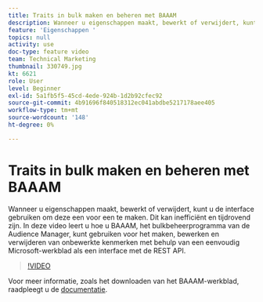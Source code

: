 ```yaml
---
title: Traits in bulk maken en beheren met BAAAM
description: Wanneer u eigenschappen maakt, bewerkt of verwijdert, kunt u de interface gebruiken om deze een voor een te maken. Dit kan inefficiënt en tijdrovend zijn. In deze video leert u hoe u BAAAM, het bulkbeheerprogramma van de Audience Manager, kunt gebruiken voor het maken, bewerken en verwijderen van onbewerkte kenmerken met behulp van een eenvoudig Microsoft-werkblad als een interface met de REST API.
feature: 'Eigenschappen '
topics: null
activity: use
doc-type: feature video
team: Technical Marketing
thumbnail: 330749.jpg
kt: 6621
role: User
level: Beginner
exl-id: 5a1fb5f5-45cd-4ede-924b-1d2b92cfec92
source-git-commit: 4b91696f840518312ec041abdbe5217178aee405
workflow-type: tm+mt
source-wordcount: '148'
ht-degree: 0%

---
```


# Traits in bulk maken en beheren met BAAAM

Wanneer u eigenschappen maakt, bewerkt of verwijdert, kunt u de interface gebruiken om deze een voor een te maken. Dit kan inefficiënt en tijdrovend zijn. In deze video leert u hoe u BAAAM, het bulkbeheerprogramma van de Audience Manager, kunt gebruiken voor het maken, bewerken en verwijderen van onbewerkte kenmerken met behulp van een eenvoudig Microsoft-werkblad als een interface met de REST API.

>[!VIDEO](https://video.tv.adobe.com/v/330749/?quality=12&learn=on)

Voor meer informatie, zoals het downloaden van het BAAAM-werkblad, raadpleegt u de [documentatie](https://experienceleague.adobe.com/docs/audience-manager/user-guide/reference/bulk-management-tools/bulk-management-intro.html?lang=en#reference).
